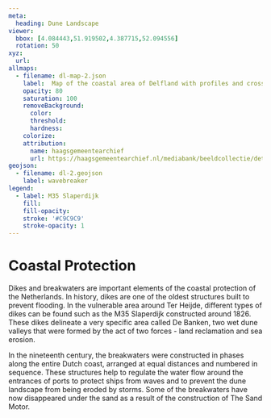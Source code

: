 ```yaml
---
meta:
  heading: Dune Landscape
viewer:
  bbox: [4.084443,51.919502,4.387715,52.094556]
  rotation: 50
xyz:
  url:
allmaps:
  - filename: dl-map-2.json
    label: 	Map of the coastal area of Delfland with profiles and cross-sections from around 1920
    opacity: 80
    saturation: 100
    removeBackground:
      color: 
      threshold: 
      hardness: 
    colorize:
    attribution:
      name: haagsgemeentearchief
      url: https://haagsgemeentearchief.nl/mediabank/beeldcollectie/detail/3f48cb01-490f-4ed5-85c9-11a12f961d4e/media/218e8035-93ff-4a75-ad69-2936e8e2bdc6
geojson:
  - filename: dl-2.geojson
    label: wavebreaker
legend:
  - label: M35 Slaperdijk
    fill: 
    fill-opacity: 
    stroke: '#C9C9C9'
    stroke-opacity: 1
---
```


# Coastal Protection

Dikes and breakwaters  are important elements of the coastal protection of the Netherlands. In history, dikes are one of the oldest structures built to prevent flooding. In the vulnerable area around Ter Heijde, different types of dikes can be found such as the M35 Slaperdijk constructed around 1826. These dikes delineate a very specific area called De Banken, two wet dune valleys that were formed by the act of two forces - land reclamation and sea erosion.

 In the nineteenth century, the breakwaters were constructed in phases along the entire Dutch coast, arranged at equal distances and numbered in sequence. These structures help to regulate the water flow around the entrances of ports to protect ships from waves and to prevent the dune landscape from being eroded by storms. Some of the breakwaters have now disappeared under the sand as a result of the construction of The Sand Motor. 